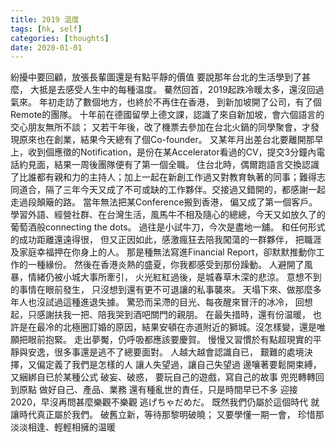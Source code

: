```yaml
---
title: 2019 温度
tags: [hk, self]
categories: [thoughts]
date: 2020-01-01
---
```


紛擾中要回顧，放張長輩圖還是有點平靜的價值
要說那年台北的生活學到了甚麼，
大抵是去感受人生中的每種温度。
驀然回首，2019起跌冷䁔太多，還沒回過氣來。
年初走訪了數個地方，也終於不再住在香港，
到新加坡開了公司，有了個Remote的團隊。
十年前在德國留學上德文課，認識了來自新加坡，會六個語言的交心朋友無所不談；
又若干年後，改了機票去參加在台北火鍋的同學聚會，才發現原來也在創業，結果今天總有了個Co-founder。
又某年月出差台北要離開那早上，收到個應徵的Notification，是份在某Accelerator看過的CV，提交3分鐘內電話約見面，結果一周後團隊便有了第一個全職。
住台北時，偶爾跑語言交換認識了比誰都有親和力的主持人；加上一起在新創工作過又對教育執著的同事；難得志同道合，隔了三年今天又成了不可或缺的工作夥伴。交接過又錯開的，都感謝一起走過段顛簸的路。
當年無法把某Conference搬到香港，
偏又成了第一個客戶。學習外語、經營社群、在台灣生活，風馬牛不相及隨心的總總，今天又如放久了的葡萄酒般connecting the dots。
過往是小試牛刀，今次是盡地一舖。
和任何形式的成功距離還遠得很，
但又正因如此，感激瘋狂去陪我闖蕩的一群夥伴，
把職涯及家庭幸福押在你身上的人。
那是種無法寫進Financial Report，卻默默推動你工作的一種緣份。
然後在香港炎熱的盛夏，你我都感受到那份躁動。
人避開了風暴，情緒仍被小城大事所牽引，
火光紅紅過後，是城春草木深的悲涼。
意想不到的事情在眼前發生，
只沒想到還有更不可退讓的私事襲來。
天塌下來、做那麼多年人也沒試過這種進退失據。
驚恐而呆滯的目光、每夜醒來冒汗的冰冷，
回想起，只感謝扶我一把、陪我哭到酒吧關門的親朋。
在最失措時，還有份温暖，
也許是在最冷的北極圈訂婚的原因，結果安頓在赤道附近的獅城。沒怎樣變，還是唯願把眼前抱緊。
走出夢魘，仍呼吸都應該要慶賀。
慢慢又習慣於有點超現實的平靜與安逸，很多事還是逃不了總要面對。
人越大越會認識自已，
艱難的處境決擇，又偏定義了我們是怎樣的人
讓人失望過，讓自己失望過
邊嚷著要鬆開束縛，又綑綁自已於某種公式
破妄、破惑，
要玩自己的遊戲，寫自己的故事
兜兜轉轉回到原點
做好自己、產品、業務
還有種亂世的責任，只是時間早已不多
迎接2020，早沒再問甚麼樂觀不樂觀
逃げちゃだめだ。
既然我們仍屬於這個時代
就讓時代真正屬於我們。
破舊立新，等待那黎明破曉；
又要學懂一期一會，
珍惜那淡淡相逢、輕輕相擁的温暖
